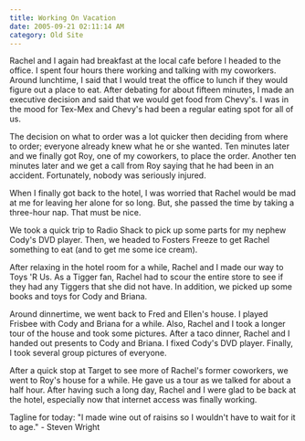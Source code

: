 ```yaml
---
title: Working On Vacation
date: 2005-09-21 02:11:14 AM
category: Old Site
---
```


Rachel and I again had breakfast at the local cafe before I headed to the office. I spent four hours there working and talking with my coworkers. Around lunchtime, I said that I would treat the office to lunch if they would figure out a place to eat. After debating for about fifteen minutes, I made an executive decision and said that we would get food from Chevy's. I was in the mood for Tex-Mex and Chevy's had been a regular eating spot for all of us.

The decision on what to order was a lot quicker then deciding from where to order; everyone already knew what he or she wanted. Ten minutes later and we finally got Roy, one of my coworkers, to place the order. Another ten minutes later and we get a call from Roy saying that he had been in an accident. Fortunately, nobody was seriously injured.

When I finally got back to the hotel, I was worried that Rachel would be mad at me for leaving her alone for so long. But, she passed the time by taking a three-hour nap. That must be nice.

We took a quick trip to Radio Shack to pick up some parts for my nephew Cody's DVD player. Then, we headed to Fosters Freeze to get Rachel something to eat (and to get me some ice cream).

After relaxing in the hotel room for a while, Rachel and I made our way to Toys 'R Us. As a Tigger fan, Rachel had to scour the entire store to see if they had any Tiggers that she did not have. In addition, we picked up some books and toys for Cody and Briana.

Around dinnertime, we went back to Fred and Ellen's house. I played Frisbee with Cody and Briana for a while. Also, Rachel and I took a longer tour of the house and took some pictures. After a taco dinner, Rachel and I handed out presents to Cody and Briana. I fixed Cody's DVD player. Finally, I took several group pictures of everyone.

After a quick stop at Target to see more of Rachel's former coworkers, we went to Roy's house for a while. He gave us a tour as we talked for about a half hour. After having such a long day, Rachel and I were glad to be back at the hotel, especially now that internet access was finally working.

Tagline for today: "I made wine out of raisins so I wouldn't have to wait for it to age." - Steven Wright
